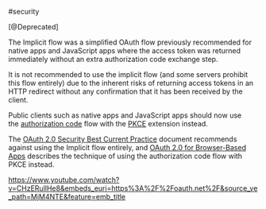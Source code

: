 #security 

[@Deprecated]

The Implicit flow was a simplified OAuth flow previously recommended for native apps and JavaScript apps where the access token was returned immediately without an extra authorization code exchange step.

It is not recommended to use the implicit flow (and some servers prohibit this flow entirely) due to the inherent risks of returning access tokens in an HTTP redirect without any confirmation that it has been received by the client.

Public clients such as native apps and JavaScript apps should now use the [authorization code](https://oauth.net/2/grant-types/authorization-code/) flow with the [PKCE](https://oauth.net/2/pkce/) extension instead.

The [OAuth 2.0 Security Best Current Practice](https://tools.ietf.org/html/draft-ietf-oauth-security-topics) document recommends against using the Implicit flow entirely, and [OAuth 2.0 for Browser-Based Apps](https://tools.ietf.org/html/draft-ietf-oauth-browser-based-apps) describes the technique of using the authorization code flow with PKCE instead.

https://www.youtube.com/watch?v=CHzERullHe8&embeds_euri=https%3A%2F%2Foauth.net%2F&source_ve_path=MjM4NTE&feature=emb_title
